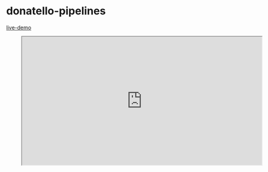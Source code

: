# donatello-pipelines

[live-demo](https://vitalis-wiens.github.io/donatello-pipelines/)


<!-- blank line -->
<figure class="video_container">
   <iframe src="https://drive.google.com/file/d/1A3vU8qbIVaVlDPLVdPoMq5wAGpk1mJSE/preview" width="640" height="344"></iframe>
</figure>
<!-- blank line -->
